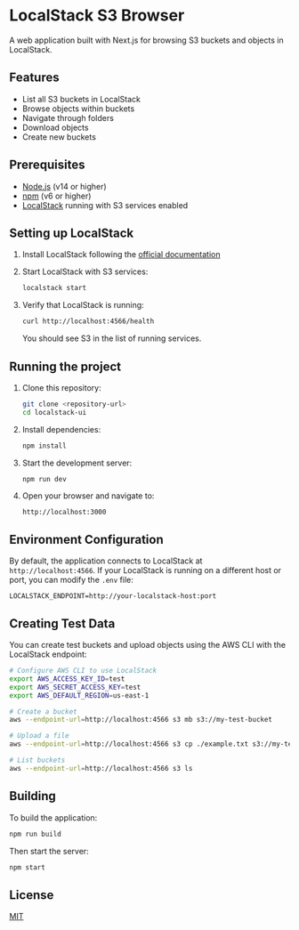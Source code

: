 # LocalStack S3 Browser

A web application built with Next.js for browsing S3 buckets and objects in LocalStack.

## Features

- List all S3 buckets in LocalStack
- Browse objects within buckets
- Navigate through folders
- Download objects
- Create new buckets

## Prerequisites

- [Node.js](https://nodejs.org/) (v14 or higher)
- [npm](https://www.npmjs.com/) (v6 or higher)
- [LocalStack](https://localstack.cloud/) running with S3 services enabled

## Setting up LocalStack

1. Install LocalStack following the [official documentation](https://docs.localstack.cloud/getting-started/installation/)

2. Start LocalStack with S3 services:
   ```bash
   localstack start
   ```

3. Verify that LocalStack is running:
   ```bash
   curl http://localhost:4566/health
   ```

   You should see S3 in the list of running services.

## Running the project

1. Clone this repository:
   ```bash
   git clone <repository-url>
   cd localstack-ui
   ```

2. Install dependencies:
   ```bash
   npm install
   ```

3. Start the development server:
   ```bash
   npm run dev
   ```

4. Open your browser and navigate to:
   ```
   http://localhost:3000
   ```

## Environment Configuration

By default, the application connects to LocalStack at `http://localhost:4566`. If your LocalStack is running on a different host or port, you can modify the `.env` file:

```
LOCALSTACK_ENDPOINT=http://your-localstack-host:port
```

## Creating Test Data

You can create test buckets and upload objects using the AWS CLI with the LocalStack endpoint:

```bash
# Configure AWS CLI to use LocalStack
export AWS_ACCESS_KEY_ID=test
export AWS_SECRET_ACCESS_KEY=test
export AWS_DEFAULT_REGION=us-east-1

# Create a bucket
aws --endpoint-url=http://localhost:4566 s3 mb s3://my-test-bucket

# Upload a file
aws --endpoint-url=http://localhost:4566 s3 cp ./example.txt s3://my-test-bucket/

# List buckets
aws --endpoint-url=http://localhost:4566 s3 ls
```

## Building

To build the application:

```bash
npm run build
```

Then start the server:

```bash
npm start
```

## License

[MIT](LICENSE)